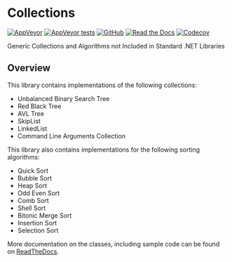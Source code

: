 # Collections
[![AppVeyor](https://img.shields.io/appveyor/ci/NickSchweitzer/Collections.svg?logo=appveyor&style=for-the-badge)](https://ci.appveyor.com/project/NickSchweitzer/collections)
[![AppVeyor tests](https://img.shields.io/appveyor/tests/NickSchweitzer/Collections.svg?logo=appveyor&style=for-the-badge)](https://ci.appveyor.com/project/NickSchweitzer/collections/build/tests)
[![GitHub](https://img.shields.io/github/license/NickSchweitzer/Collections.svg?logo=github&style=for-the-badge)](https://github.com/NickSchweitzer/Collections/blob/master/LICENSE.txt)
[![Read the Docs](https://img.shields.io/readthedocs/thecodingmonkeycollections.svg?style=for-the-badge)](https://thecodingmonkeycollections.readthedocs.io/en/latest/)
[![Codecov](https://img.shields.io/codecov/c/github/NickSchweitzer/Collections.svg?logo=codecov&style=for-the-badge)](https://codecov.io/gh/NickSchweitzer/Collections/)

Generic Collections and Algorithms not Included in Standard .NET Libraries

## Overview

This library contains implementations of the following collections:
* Unbalanced Binary Search Tree
* Red Black Tree
* AVL Tree
* SkipList
* LinkedList
* Command Line Arguments Collection

This library also contains implementations for the following sorting algorithms:
* Quick Sort
* Bubble Sort
* Heap Sort
* Odd Even Sort
* Comb Sort
* Shell Sort
* Bitonic Merge Sort
* Insertion Sort
* Selection Sort

More documentation on the classes, including sample code can be found on [ReadTheDocs](https://thecodingmonkeycollections.readthedocs.io/en/latest/).